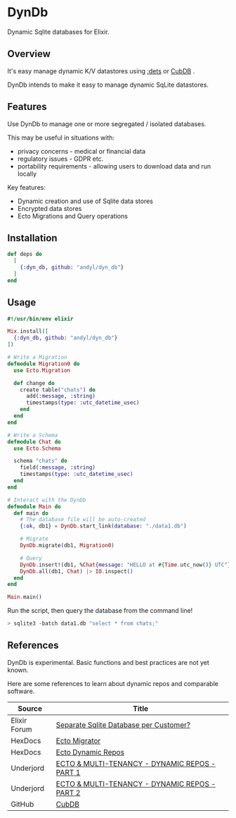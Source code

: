 # DynDb

Dynamic Sqlite databases for Elixir.  

## Overview

It's easy manage dynamic K/V datastores using [:dets][1] or [CubDB][2] .

[1]: https://www.erlang.org/doc/man/dets.html 
[2]: https://github.com/lucaong/cubdb

DynDb intends to make it easy to manage dynamic SqLite datastores.  

## Features

Use DynDb to manage one or more segregated / isolated databases.

This may be useful in situations with:
- privacy concerns - medical or financial data 
- regulatory issues - GDPR etc.
- portability requirements - allowing users to download data and run locally 

Key features:
- Dynamic creation and use of Sqlite data stores 
- Encrypted data stores 
- Ecto Migrations and Query operations

## Installation

```elixir
def deps do
  [
    {:dyn_db, github: "andyl/dyn_db"}
  ]
end
```

## Usage

```elixir 
#!/usr/bin/env elixir 

Mix.install([
  {:dyn_db, github: "andyl/dyn_db"}
])

# Write a Migration 
defmodule Migration0 do
  use Ecto.Migration

  def change do
    create table("chats") do
      add(:message, :string)
      timestamps(type: :utc_datetime_usec)
    end
  end
end

# Write a Schema 
defmodule Chat do
  use Ecto.Schema

  schema "chats" do
    field(:message, :string)
    timestamps(type: :utc_datetime_usec)
  end
end

# Interact with the DynDb
defmodule Main do 
  def main do 
    # The database file will be auto-created
    {:ok, db1} = DynDb.start_link(database: "./data1.db")

    # Migrate 
    DynDb.migrate(db1, Migration0) 

    # Query  
    DynDb.insert!(db1, %Chat{message: "HELLO at #{Time.utc_now()} UTC"})
    DynDb.all(db1, Chat) |> IO.inspect()
  end 
end 

Main.main()
```

Run the script, then query the database from the command line!

```bash
> sqlite3 -batch data1.db "select * from chats;"
```

## References 

DynDb is experimental.  Basic functions and best practices are not yet known.

Here are some references to learn about dynamic repos and comparable software.

| Source       | Title                                                |
|--------------|------------------------------------------------------|
| Elixir Forum | [Separate Sqlite Database per Customer?][ef1]        |
| HexDocs      | [Ecto Migrator][hd1]                                 |
| HexDocs      | [Ecto Dynamic Repos][hd2]                            |
| Underjord    | [ECTO & MULTI-TENANCY - DYNAMIC REPOS - PART 1][uj1] |
| Underjord    | [ECTO & MULTI-TENANCY - DYNAMIC REPOS - PART 2][uj2] |
| GitHub       | [CubDB][gh1]                                         |

[uj1]: https://underjord.io/ecto-multi-tenancy-dynamic-repos-part-1-getting-started.html
[uj2]: https://underjord.io/ecto-multi-tenancy-dynamic-repos-part-2.html
[ef1]: https://elixirforum.com/t/separate-sqlite-database-per-customer/54821
[hd1]: https://hexdocs.pm/ecto_sql/Ecto.Migrator.html
[hd2]: https://hexdocs.pm/ecto/replicas-and-dynamic-repositories.html#dynamic-repositories
[gh1]: https://github.com/lucaong/cubdb

